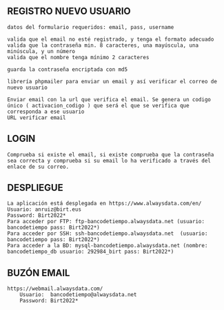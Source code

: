 ## REGISTRO NUEVO USUARIO
    datos del formulario requeridos: email, pass, username

    valida que el email no esté registrado, y tenga el formato adecuado
    valida que la contraseña min. 8 caracteres, una mayúscula, una minúscula, y un número
    valida que el nombre tenga mínimo 2 caracteres

    guarda la contraseña encriptada con md5

    librería phpmailer para enviar un email y así verificar el correo de nuevo usuario

    Enviar email con la url que verifica el email. Se genera un codigo único ( activacion_codigo ) que será el que se verifica que corresponda a ese usuario
    URL verificar email

## LOGIN
    Comprueba si existe el email, si existe comprueba que la contraseña sea correcta y comprueba si su email lo ha verificado a través del enlace de su correo.
    
## DESPLIEGUE
    La aplicación está desplegada en https://www.alwaysdata.com/en/ 
    Usuario: anruiz@birt.eus
    Password: Birt2022*
    Para acceder por FTP: ftp-bancodetiempo.alwaysdata.net (usuario: bancodetiempo pass: Birt2022*)
    Para acceder por SSH: ssh-bancodetiempo.alwaysdata.net  (usuario: bancodetiempo pass: Birt2022*)
    Para acceder a la BD: mysql-bancodetiempo.alwaysdata.net (nombre: bancodetiempo_db usuario: 292984_birt pass: Birt2022*)


## BUZÓN EMAIL 
    https://webmail.alwaysdata.com/
        Usuario:  bancodetiempo@alwaysdata.net
        Password: Birt2022*

   


    



